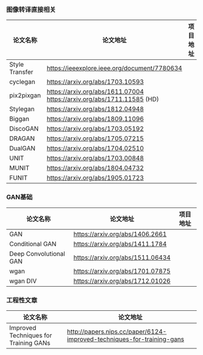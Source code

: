 ### 图像转译直接相关

| 论文名称|论文地址|项目地址|
|-----|-----|-----|
|Style Transfer |https://ieeexplore.ieee.org/document/7780634 ||
|cyclegan | https://arxiv.org/abs/1703.10593  ||
|pix2pixgan |https://arxiv.org/abs/1611.07004 https://arxiv.org/abs/1711.11585 (HD)  ||
|Stylegan |https://arxiv.org/abs/1812.04948  ||
|Biggan |https://arxiv.org/abs/1809.11096  ||
|DiscoGAN |https://arxiv.org/abs/1703.05192  ||
|DRAGAN |https://arxiv.org/abs/1705.07215  ||
|DualGAN |https://arxiv.org/abs/1704.02510   | |
|UNIT  |https://arxiv.org/abs/1703.00848  ||
|MUNIT |https://arxiv.org/abs/1804.04732 ||
|FUNIT|  https://arxiv.org/abs/1905.01723  ||
### GAN基础
|论文名称|论文地址|项目地址|
|-----|-----|-----|
|GAN |https://arxiv.org/abs/1406.2661 |  |
|Conditional GAN  |https://arxiv.org/abs/1411.1784|  |
|Deep Convolutional GAN |https://arxiv.org/abs/1511.06434| | 
|wgan |https://arxiv.org/abs/1701.07875  ||
|wgan DIV| https://arxiv.org/abs/1712.01026   ||
### 工程性文章
| 论文名称|论文地址|
|-----|-----|
|Improved Techniques for Training GANs| http://papers.nips.cc/paper/6124-improved-techniques-for-training-gans |

